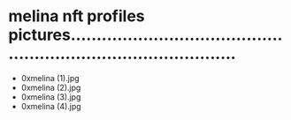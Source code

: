# melina nft profiles pictures.....................................................................................
- 0xmelina (1).jpg
- 0xmelina (2).jpg
- 0xmelina (3).jpg
- 0xmelina (4).jpg
